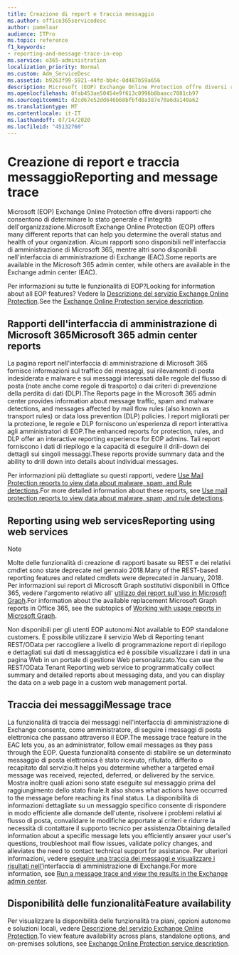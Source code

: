 ```yaml
---
title: Creazione di report e traccia messaggio
ms.author: office365servicedesc
author: pamelaar
audience: ITPro
ms.topic: reference
f1_keywords:
- reporting-and-message-trace-in-eop
ms.service: o365-administration
localization_priority: Normal
ms.custom: Adm_ServiceDesc
ms.assetid: b9263f99-5921-44fd-bb4c-0d487b59a656
description: Microsoft (EOP) Exchange Online Protection offre diversi rapporti che consentono di determinare lo stato generale e l'integrità dell'organizzazione. Alcuni rapporti sono disponibili nell'interfaccia di amministrazione di Microsoft 365, mentre altri sono disponibili nell'interfaccia di amministrazione di Exchange (EAC).
ms.openlocfilehash: 0fab453ae50454e9f613c0996b8baacc7081cb97
ms.sourcegitcommit: d2cd67e52dd646b68bfbfd8a387e70a6da140a62
ms.translationtype: MT
ms.contentlocale: it-IT
ms.lasthandoff: 07/14/2020
ms.locfileid: "45132760"
---
```

# <a name="reporting-and-message-trace"></a><span data-ttu-id="a38b2-104">Creazione di report e traccia messaggio</span><span class="sxs-lookup"><span data-stu-id="a38b2-104">Reporting and message trace</span></span>

<span data-ttu-id="a38b2-105">Microsoft (EOP) Exchange Online Protection offre diversi rapporti che consentono di determinare lo stato generale e l'integrità dell'organizzazione.</span><span class="sxs-lookup"><span data-stu-id="a38b2-105">Microsoft Exchange Online Protection (EOP) offers many different reports that can help you determine the overall status and health of your organization.</span></span> <span data-ttu-id="a38b2-106">Alcuni rapporti sono disponibili nell'interfaccia di amministrazione di Microsoft 365, mentre altri sono disponibili nell'interfaccia di amministrazione di Exchange (EAC).</span><span class="sxs-lookup"><span data-stu-id="a38b2-106">Some reports are available in the Microsoft 365 admin center, while others are available in the Exchange admin center (EAC).</span></span>

<span data-ttu-id="a38b2-107">Per informazioni su tutte le funzionalità di EOP?</span><span class="sxs-lookup"><span data-stu-id="a38b2-107">Looking for information about all EOP features?</span></span> <span data-ttu-id="a38b2-108">Vedere la [Descrizione del servizio Exchange Online Protection](exchange-online-protection-service-description.md).</span><span class="sxs-lookup"><span data-stu-id="a38b2-108">See the [Exchange Online Protection service description](exchange-online-protection-service-description.md).</span></span>

## <a name="microsoft-365-admin-center-reports"></a><span data-ttu-id="a38b2-109">Rapporti dell'interfaccia di amministrazione di Microsoft 365</span><span class="sxs-lookup"><span data-stu-id="a38b2-109">Microsoft 365 admin center reports</span></span>

<span data-ttu-id="a38b2-110">La pagina report nell'interfaccia di amministrazione di Microsoft 365 fornisce informazioni sul traffico dei messaggi, sui rilevamenti di posta indesiderata e malware e sui messaggi interessati dalle regole del flusso di posta (note anche come regole di trasporto) o dai criteri di prevenzione della perdita di dati (DLP).</span><span class="sxs-lookup"><span data-stu-id="a38b2-110">The Reports page in the Microsoft 365 admin center provides information about message traffic, spam and malware detections, and messages affected by mail flow rules (also known as transport rules) or data loss prevention (DLP) policies.</span></span> <span data-ttu-id="a38b2-111">I report migliorati per la protezione, le regole e DLP forniscono un'esperienza di report interattiva agli amministratori di EOP.</span><span class="sxs-lookup"><span data-stu-id="a38b2-111">The enhanced reports for protection, rules, and DLP offer an interactive reporting experience for EOP admins.</span></span> <span data-ttu-id="a38b2-112">Tali report forniscono i dati di riepilogo e la capacità di eseguire il drill-down dei dettagli sui singoli messaggi.</span><span class="sxs-lookup"><span data-stu-id="a38b2-112">These reports provide summary data and the ability to drill down into details about individual messages.</span></span>

<span data-ttu-id="a38b2-113">Per informazioni più dettagliate su questi rapporti, vedere [Use Mail Protection reports to view data about malware, spam, and Rule detections](https://docs.microsoft.com/exchange/monitoring/use-mail-protection-reports).</span><span class="sxs-lookup"><span data-stu-id="a38b2-113">For more detailed information about these reports, see [Use mail protection reports to view data about malware, spam, and rule detections](https://docs.microsoft.com/exchange/monitoring/use-mail-protection-reports).</span></span>

## <a name="reporting-using-web-services"></a><span data-ttu-id="a38b2-114">Reporting using web services</span><span class="sxs-lookup"><span data-stu-id="a38b2-114">Reporting using web services</span></span>

> [!NOTE]
> <span data-ttu-id="a38b2-115">Molte delle funzionalità di creazione di rapporti basate su REST e dei relativi cmdlet sono state deprecate nel gennaio 2018.</span><span class="sxs-lookup"><span data-stu-id="a38b2-115">Many of the REST-based reporting features and related cmdlets were deprecated in January, 2018.</span></span> <span data-ttu-id="a38b2-116">Per informazioni sui report di Microsoft Graph sostitutivi disponibili in Office 365, vedere l'argomento relativo all' [utilizzo dei report sull'uso in Microsoft Graph](https://go.microsoft.com/fwlink/p/?LinkID=865135).</span><span class="sxs-lookup"><span data-stu-id="a38b2-116">For information about the available replacement Microsoft Graph reports in Office 365, see the subtopics of [Working with usage reports in Microsoft Graph](https://go.microsoft.com/fwlink/p/?LinkID=865135).</span></span>

<span data-ttu-id="a38b2-117">Non disponibili per gli utenti EOP autonomi.</span><span class="sxs-lookup"><span data-stu-id="a38b2-117">Not available to EOP standalone customers.</span></span> <span data-ttu-id="a38b2-118">È possibile utilizzare il servizio Web di Reporting tenant REST/OData per raccogliere a livello di programmazione report di riepilogo e dettagliati sui dati di messaggistica ed è possibile visualizzare i dati in una pagina Web in un portale di gestione Web personalizzato.</span><span class="sxs-lookup"><span data-stu-id="a38b2-118">You can use the REST/OData Tenant Reporting web service to programmatically collect summary and detailed reports about messaging data, and you can display the data on a web page in a custom web management portal.</span></span>

## <a name="message-trace"></a><span data-ttu-id="a38b2-119">Traccia dei messaggi</span><span class="sxs-lookup"><span data-stu-id="a38b2-119">Message trace</span></span>

<span data-ttu-id="a38b2-120">La funzionalità di traccia dei messaggi nell'interfaccia di amministrazione di Exchange consente, come amministratore, di seguire i messaggi di posta elettronica che passano attraverso il EOP.</span><span class="sxs-lookup"><span data-stu-id="a38b2-120">The message trace feature in the EAC lets you, as an administrator, follow email messages as they pass through the EOP.</span></span> <span data-ttu-id="a38b2-121">Questa funzionalità consente di stabilire se un determinato messaggio di posta elettronica è stato ricevuto, rifiutato, differito o recapitato dal servizio.</span><span class="sxs-lookup"><span data-stu-id="a38b2-121">It helps you determine whether a targeted email message was received, rejected, deferred, or delivered by the service.</span></span> <span data-ttu-id="a38b2-122">Mostra inoltre quali azioni sono state eseguite sul messaggio prima del raggiungimento dello stato finale.</span><span class="sxs-lookup"><span data-stu-id="a38b2-122">It also shows what actions have occurred to the message before reaching its final status.</span></span> <span data-ttu-id="a38b2-123">La disponibilità di informazioni dettagliate su un messaggio specifico consente di rispondere in modo efficiente alle domande dell'utente, risolvere i problemi relativi al flusso di posta, convalidare le modifiche apportate ai criteri e ridurre la necessità di contattare il supporto tecnico per assistenza.</span><span class="sxs-lookup"><span data-stu-id="a38b2-123">Obtaining detailed information about a specific message lets you efficiently answer your user's questions, troubleshoot mail flow issues, validate policy changes, and alleviates the need to contact technical support for assistance.</span></span> <span data-ttu-id="a38b2-124">Per ulteriori informazioni, vedere [eseguire una traccia dei messaggi e visualizzare i risultati nell'](https://docs.microsoft.com/exchange/monitoring/trace-an-email-message/run-a-message-trace-and-view-results)interfaccia di amministrazione di Exchange.</span><span class="sxs-lookup"><span data-stu-id="a38b2-124">For more information, see [Run a message trace and view the results in the Exchange admin center](https://docs.microsoft.com/exchange/monitoring/trace-an-email-message/run-a-message-trace-and-view-results).</span></span>

## <a name="feature-availability"></a><span data-ttu-id="a38b2-125">Disponibilità delle funzionalità</span><span class="sxs-lookup"><span data-stu-id="a38b2-125">Feature availability</span></span>

<span data-ttu-id="a38b2-126">Per visualizzare la disponibilità delle funzionalità tra piani, opzioni autonome e soluzioni locali, vedere [Descrizione del servizio Exchange Online Protection](exchange-online-protection-service-description.md).</span><span class="sxs-lookup"><span data-stu-id="a38b2-126">To view feature availability across plans, standalone options, and on-premises solutions, see [Exchange Online Protection service description](exchange-online-protection-service-description.md).</span></span>
